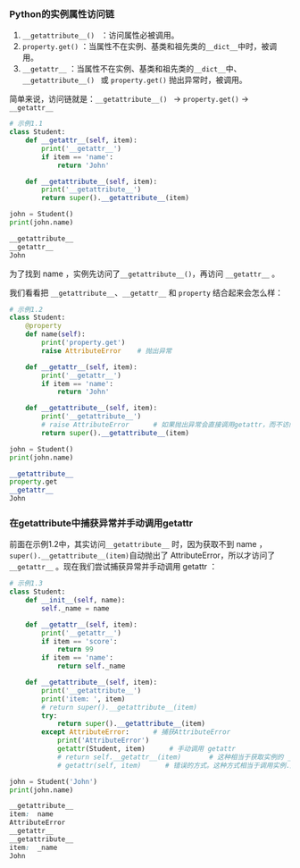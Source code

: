 ### Python的实例属性访问链

1. `__getattribute__() ` ：访问属性必被调用。
2. `property.get()` ：当属性不在实例、基类和祖先类的`__dict__`中时，被调用。
3. `__getattr__` ：当属性不在实例、基类和祖先类的`__dict__`中、`__getattribute__() ` 或 `property.get()` 抛出异常时，被调用。

简单来说，访问链就是：`__getattribute__() ` -> `property.get()` -> `__getattr__`

```python
# 示例1.1
class Student:
    def __getattr__(self, item):
        print('__getattr__')
        if item == 'name':
            return 'John'

    def __getattribute__(self, item):
        print('__getattribute__')
        return super().__getattribute__(item)

john = Student()
print(john.name)
```

```css
__getattribute__
__getattr__
John
```

为了找到 name ，实例先访问了`__getattribute__()`，再访问 `__getattr__` 。

我们看看把 `__getattribute__`、`__getattr__` 和 `property` 结合起来会怎么样：

```python
# 示例1.2
class Student:
    @property
    def name(self):
        print('property.get')
        raise AttributeError	# 抛出异常

    def __getattr__(self, item):
        print('__getattr__')
        if item == 'name':
            return 'John'

    def __getattribute__(self, item):
        print('__getattribute__')
        # raise AttributeError      # 如果抛出异常会直接调用getattr，而不访问property
        return super().__getattribute__(item)

john = Student()
print(john.name)
```

```python
__getattribute__
property.get
__getattr__
John
```

### 在getattribute中捕获异常并手动调用getattr

前面在示例1.2中，其实访问`__getattribute__` 时，因为获取不到 name ，`super().__getattribute__(item)`自动抛出了 AttributeError，所以才访问了`__getattr__`  。现在我们尝试捕获异常并手动调用 getattr ：

```python
# 示例1.3
class Student:
    def __init__(self, name):
        self._name = name

    def __getattr__(self, item):
        print('__getattr__')
        if item == 'score':
            return 99
        if item == 'name':
            return self._name

    def __getattribute__(self, item):
        print('__getattribute__')
        print('item: ', item)
        # return super().__getattribute__(item)
        try:
            return super().__getattribute__(item)
        except AttributeError:      # 捕获AttributeError
            print('AttributeError')
            getattr(Student, item)      # 手动调用 getattr
            # return self.__getattr__(item)       # 这种相当于获取实例的 __getattr__ 再调用 __getattr___(item)
            # getattr(self, item)      # 错误的方式。这种方式相当于调用实例.属性(self.item)，而我们要获取的就是self.name，所以会导致无限递归

john = Student('John')
print(john.name)
```

```css
__getattribute__
item:  name
AttributeError
__getattr__
__getattribute__
item:  _name
John
```
